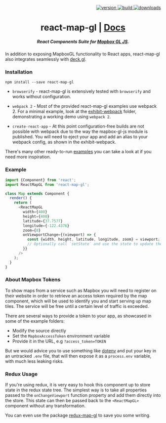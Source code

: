 <p align="right">
  <a href="https://npmjs.org/package/react-map-gl">
    <img src="https://img.shields.io/npm/v/react-map-gl.svg?style=flat-square" alt="version" />
  </a>
  <a href="https://travis-ci.org/uber/react-map-gl">
    <img src="https://img.shields.io/travis/uber/react-map-gl/master.svg?style=flat-square" alt="build" />
  </a>
  <a href="https://npmjs.org/package/react-map-gl">
    <img src="https://img.shields.io/npm/dm/react-map-gl.svg?style=flat-square" alt="downloads" />
  </a>
</p>

<h1 align="center">react-map-gl | <a href="https://uber.github.io/react-map-gl">Docs</a></h1>

<h5 align="center">
React Components Suite for <a href="https://github.com/mapbox/mapbox-gl-js">Mapbox GL JS</a>.
</h5>

In addition to exposing MapboxGL functionality to React apps, react-map-gl also integrates seamlessly with [deck.gl](https://uber.github.io/deck.gl).

### Installation

    npm install --save react-map-gl

* `browserify` - react-map-gl is extensively tested with `browserify` and works without configuration.

* `webpack 2` - Most of the provided react-map-gl examples use webpack 2. For a minimal example, look at the [exhibit-webpack](https://github.com/uber/react-map-gl/tree/master/examples/exhibit-webpack) folder, demonstrating a working demo using `webpack 2`.

* `create-react-app` - At this point configuration-free builds are not possible with webpack due to the way the mapbox-gl-js module is published. You will need to eject your app and add an alias to your webpack config, as shown in the exhibit-webpack.

There's many other ready-to-run [examples](https://github.com/uber/react-map-gl/blob/master/examples) you can take a look at if you need more inspiration.

### Example

```js
import {Component} from 'react';
import ReactMapGL from 'react-map-gl';

class Map extends Component {
  render() {
    return (
      <ReactMapGL
        width={400}
        height={400}
        latitude={37.7577}
        longitude={-122.4376}
        zoom={8}
        onViewportChange={(viewport) => {
          const {width, height, latitude, longitude, zoom} = viewport;
          // Optionally call `setState` and use the state to update the map.
        }}
      />
    );
  }
}
```

### About Mapbox Tokens

To show maps from a service such as Mapbox you will need to register on their website in order to retrieve an access token required by the map component, which will be used to identify you and start serving up map tiles. The service will be free until a certain level of traffic is exceeded.

There are several ways to provide a token to your app, as showcased in some of the example folders:

* Modify the source directly
* Set the `MapboxAccessToken` environment variable
* Provide it in the URL, e.g `?access_token=TOKEN`

But we would advice you to use something like [dotenv](https://github.com/motdotla/dotenv) and put your key in an untracked `.env` file, that will then expose it as a `process.env` variable, with much less leaking risks.

### Redux Usage

If you're using redux, it is very easy to hook this component up to store state in the redux state tree.
The simplest way is to take all properties passed to the `onChangeViewport` function property and add them
directly into the store. This state can then be passed back to the `<ReactMapGL>` component without any transformation.

You can even use the package [redux-map-gl](https://github.com/Willyham/redux-map-gl) to save you some writing.

